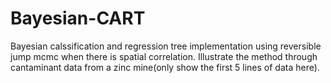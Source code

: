 # Bayesian-CART
Bayesian calssification and regression tree implementation using reversible jump mcmc when there is spatial correlation. Illustrate the method through cantaminant data from a zinc mine(only show the first 5 lines of data here).
